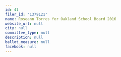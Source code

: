 ```yaml
---
id: 41
filer_id: '1379121'
name: Roseann Torres for Oakland School Board 2016
website_url: null
city: null
committee_type: null
description: null
ballot_measure: null
facebook: null
---
```

